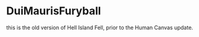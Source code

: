 # DuiMaurisFuryball
 this is the old version of Hell Island Fell, prior to the Human Canvas update.
